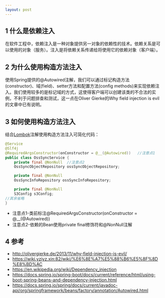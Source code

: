 ```yaml
---
layout: post
---
```


## 1 什么是依赖注入

在软件工程中，依赖注入是一种对象提供另一对象的依赖性的技术。依赖关系是可以使用的对象（服务）。注入是将依赖关系传递给将使用它的依赖对象（客户端）。

## 2 为什么使用构造方法注入

使用Spring提供的@Autowired注解，我们可以通过标记构造方法(constructor)、域(field)、setter方法和配置方法(config methods)来实现依赖注入。我们使用较多的是标记域的方式，这使得客户端可以创建该类的不合法的实例，不利于问题排查和测试，这一点在Oliver Gierke的Why field injection is evil的文章中已有说明。

## 3 如何使用构造方法注入

结合[Lombok](https://projectlombok.org/)注解使用构造方法注入可简化代码：

```java
@Service
@Slf4j
@RequiredArgsConstructor(onConstructor = @__(@Autowired))   //注意点1
public class OssSyncService {
    private final @NonNull  //注意点2
    OssSyncObjectRepository ossSyncObjectRepository;

    private final @NonNull
    OssSyncInfoRepository ossSyncInfoRepository;

    private final @NonNull
    S3Config s3Config;
//其余省略
}
```

- 注意点1-类前标注@RequiredArgsConstructor(onConstructor = @__(@Autowired))
- 注意点2-依赖的Bean使用private final修饰符和@NonNull注解

## 4 参考

- http://olivergierke.de/2013/11/why-field-injection-is-evil/
- https://wiki.yziyz.xin:82/wiki/%E6%8E%A7%E5%88%B6%E5%8F%8D%E8%BD%AC
- https://en.wikipedia.org/wiki/Dependency_injection
- https://docs.spring.io/spring-boot/docs/current/reference/html/using-boot-spring-beans-and-dependency-injection.html
- https://docs.spring.io/spring/docs/current/javadoc-api/org/springframework/beans/factory/annotation/Autowired.html
